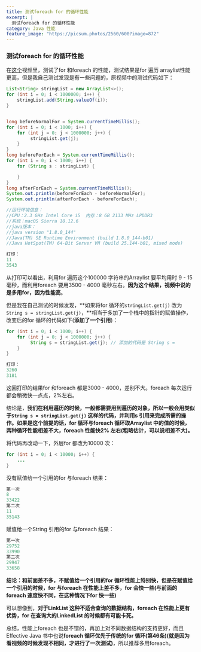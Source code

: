 ```yaml
---
title: 测试foreach for 的循环性能
excerpt: |
  测试foreach for 的循环性能
category: Java 性能
feature_image: "https://picsum.photos/2560/600?image=872"
---
```

### 测试foreach for 的循环性能

在[这个](http://v.youku.com/v_show/id_XMTczMzUyNjQ0OA==.html)视频里，测试了for 和foreach 的性能，测试结果是for 遍历 arraylist性能更高，但是我自己测试发现是有一些问题的，原视频中的测试代码如下：

```java
List<String> stringList = new ArrayList<>();
for (int i = 0; i < 1000000; i++) {
    stringList.add(String.valueOf(i));
}


long beforeNormalFor = System.currentTimeMillis();
for (int i = 0; i < 1000; i++) {
    for (int j = 0; j < 1000000; j++) {
		 stringList.get(j);
    }
}
long beforeForEach = System.currentTimeMillis();
for (int i = 0; i < 1000; i++) {
    for (String s : stringList) {

    }
}
long afterForEach = System.currentTimeMillis();
System.out.println(beforeForEach - beforeNormalFor);   
System.out.println(afterForEach - beforeForEach);   

//运行环境信息：
//CPU：2.3 GHz Intel Core i5  内存：8 GB 2133 MHz LPDDR3 
//系统：macOS Sierra 10.12.6
//java版本：
//java version "1.8.0_144"
//Java(TM) SE Runtime Environment (build 1.8.0_144-b01)
//Java HotSpot(TM) 64-Bit Server VM (build 25.144-b01, mixed mode)

打印：
11
3543
```

从打印可以看出，利用for 遍历这个100000 字符串的Arraylist 要平均用时 9 - 15毫秒，而利用foreach 要用3500 - 4000 毫秒左右。**因为这个结果，视频中说的是多用for，因为性能高**。

但是我在自己测试的时候发现，**如果将for 循环的`stringList.get(j)` 改为`String s = stringList.get(j)`，**相当于多加了一个栈中的指针的赋值操作，改变后的for 循环的代码如下(**添加了一个引用**)：

```java
for (int i = 0; i < 1000; i++) {
    for (int j = 0; j < 1000000; j++) {
		 String s = stringList.get(j); // 添加的代码是 String s = 
    }
}

打印：
3260
3181
```

这回打印的结果for 和foreach 都是3000 - 4000，差别不大。foreach 每次运行都会稍微快一点点，2%左右。

结论是，**我们在利用遍历的时候，一般都需要用到遍历的对象，所以一般会用类似于`String s = stringList.get(j)` 这样的代码，并利用s 引用来完成所需的操作。如果是这个前提的话，for 循环与foreach 循环取Arraylist 中的值的时候，两种循环性能相差不大，foreach 性能快2% 左右(粗略估计，可以说相差不大)。**

将代码再改动一下，外层for 都改为10000 次：

```java
for (int i = 0; i < 10000; i++) {
	...
}
```

没有赋值给一个引用的for 与foreach 结果：

```java
第一次
8
33422
第二次
11
35143
```

赋值给一个String 引用的for 与foreach 结果：

```java
第一次
29752
33990
第二次
29947
33658
```

**结论：和前面差不多，不赋值给一个引用的for 循环性能上特别快，但是在赋值给一个引用的时候，for 与foreach 在性能上差不多，for 会快一些(与前面的foreach 速度快不同，在这种情况下for 快一些)**

可以想像到，**对于LinkList 这种不适合查询的数据结构，foreach 在性能上更有优势，for 在查询大的LinkedList 的时候都有可能卡死。**

总结，性能上foreach 也是不错的，再加上对不同数据结构的支持更好，而且Effective Java 书中也说**foreach 循环优先于传统的for 循环(第46条)(就是因为看视频的时候发现不相同，才进行了一次测试)**，所以推荐多用foreach。


